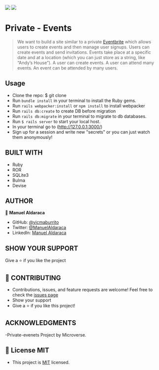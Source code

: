 ![](https://img.shields.io/badge/Microverse-blueviolet) ![](<https://img.shields.io/badge/-Ruby-rgb(199%2C%2032%2C%2039)?style=plastic&logo=ruby>)

# Private - Events

> We want to build a site similar to a private [Eventbrite](https://www.eventbrite.com/) which allows users to create events and then manage user signups. Users can create events and send invitations. Events take place at a specific date and at a location (which you can just store as a string, like “Andy’s House”).
> A user can create events. A user can attend many events. An event can be attended by many users.


## Usage 

- Clone the repo: $ git clone
- Run `bundle install`  in your terminal to install the Ruby gems.
- Run `rails webpacker:install` or `npm install` to install webpacker
- Run `rails db:create` to create DB before migration
- Run `rails db:migrate`  in your terminal to migrate to db databases.
- Run `$ rails server` to start your local host.
- In your terminal go to (http://127.0.0.1:3000/) 
- Sign up for a session and write new "secrets" or you can just watch them anonymously!

## BUILT WITH

- Ruby
- ROR 
- SQLite3
- Bulma
- Devise

## AUTHOR

👤 **Manuel Aldaraca**

- GitHub: [@vicmaburrito](https://github.com/vicmaburrito)
- Twitter: [@ManuelAldaraca](https://twitter.com/ManuelAldaraca)
- LinkedIn: [Manuel Aldaraca](https://www.linkedin.com/in/manuelaldaraca/)

## SHOW YOUR SUPPORT
Give a ⭐️ if you like the project

## 🤝 CONTRIBUTING
- Contributions, issues, and feature requests are welcome!
Feel free to check the [issues page](https://github.com/DanSam5K/private-events/issues) 
- Show your support
- Give a ⭐️ if you like this project!

## ACKNOWLEDGMENTS

-Private-evenets Project by Microverse.

## 📝 License MIT
- This project is [MIT](https://github.com/git/git-scm.com/blob/main/MIT-LICENSE.txt) licensed.
